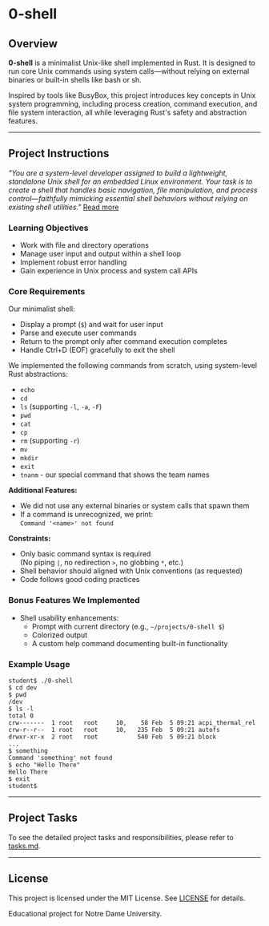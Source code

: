 # 0-shell

## Overview

**0-shell** is a minimalist Unix-like shell implemented in Rust. It is designed to run core Unix commands using system calls—without relying on external binaries or built-in shells like bash or sh.

Inspired by tools like BusyBox, this project introduces key concepts in Unix system programming, including process creation, command execution, and file system interaction, all while leveraging Rust's safety and abstraction features.

---

## Project Instructions

*"You are a system-level developer assigned to build a lightweight, standalone Unix shell for an embedded Linux environment. Your task is to create a shell that handles basic navigation, file manipulation, and process control—faithfully mimicking essential shell behaviors without relying on existing shell utilities."* [Read more](https://github.com/01-edu/public/tree/master/subjects/0-shell)

### Learning Objectives

- Work with file and directory operations
- Manage user input and output within a shell loop
- Implement robust error handling
- Gain experience in Unix process and system call APIs

### Core Requirements

Our minimalist shell:

- Display a prompt (`$`) and wait for user input
- Parse and execute user commands
- Return to the prompt only after command execution completes
- Handle Ctrl+D (EOF) gracefully to exit the shell

We implemented the following commands from scratch, using system-level Rust abstractions:

- `echo`
- `cd`
- `ls` (supporting `-l`, `-a`, `-F`)
- `pwd`
- `cat`
- `cp`
- `rm` (supporting `-r`)
- `mv`
- `mkdir`
- `exit`
- `tnanm` - our special command that shows the team names

**Additional Features:**

- We did not use any external binaries or system calls that spawn them
- If a command is unrecognized, we print:  
  `Command '<name>' not found`

**Constraints:**

- Only basic command syntax is required  
  (No piping `|`, no redirection `>`, no globbing `*`, etc.)
- Shell behavior should aligned with Unix conventions (as requested)
- Code follows good coding practices

### Bonus Features We Implemented

- Shell usability enhancements:
  - Prompt with current directory (e.g., `~/projects/0-shell $`)
  - Colorized output
  - A custom help command documenting built-in functionality

### Example Usage

```
student$ ./0-shell
$ cd dev
$ pwd
/dev
$ ls -l
total 0
crw-------  1 root   root     10,    58 Feb  5 09:21 acpi_thermal_rel
crw-r--r--  1 root   root     10,   235 Feb  5 09:21 autofs
drwxr-xr-x  2 root   root           540 Feb  5 09:21 block
...
$ something
Command 'something' not found
$ echo "Hello There"
Hello There
$ exit
student$
```

---

## Project Tasks

To see the detailed project tasks and responsibilities, please refer to [tasks.md](tasks.md).

---

## License

This project is licensed under the MIT License. See [LICENSE](LICENSE) for details.

Educational project for Notre Dame University.
